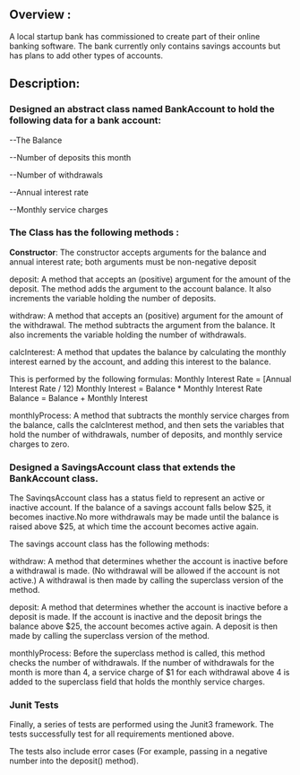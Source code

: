 


## Overview :
 
A local startup bank has commissioned to create part of their online banking
software. The bank currently only contains savings accounts but has plans to add other types of
accounts. 

## Description:

### Designed an abstract class named BankAccount to hold the following data for a bank account:

--The Balance

--Number of deposits this month

--Number of withdrawals

--Annual interest rate

--Monthly service charges

### The Class has the following methods :

**Constructor**: The constructor accepts arguments for the balance and
annual interest rate; both arguments must be non-negative
deposit

deposit: A method that accepts an (positive) argument for the amount of
the deposit. The method adds the argument to the
account balance. It also increments the variable holding
the number of deposits.

withdraw: A method that accepts an (positive) argument for the amount of
the withdrawal. The method subtracts the argument from
the balance. It also increments the variable holding the
number of withdrawals.

calcInterest: A method that updates the balance by calculating the monthly
interest earned by the account, and adding this interest to the
balance. 

This is performed by the following formulas:
Monthly Interest Rate = [Annual Interest Rate / 12)
Monthly Interest = Balance * Monthly Interest Rate
Balance = Balance + Monthly Interest

monthlyProcess: A method that subtracts the monthly service charges from the
balance, calls the calcInterest method, and then sets the
variables that hold the number of withdrawals, number of
deposits, and monthly service charges to zero.

### Designed a SavingsAccount class that extends the BankAccount class. 

The SavinqsAccount class has a status field to represent an active or inactive account. If the balance of a savings
account falls below $25, it becomes inactive.No more withdrawals may be made until the balance is raised above $25, at which time the account becomes
active again. 

The savings account class has the following methods:

withdraw: A method that determines whether the account is inactive
before a withdrawal is made. (No withdrawal will be allowed if
the account is not active.) A withdrawal is then made by
calling the superclass version of the method.

deposit: A method that determines whether the account is inactive
before a deposit is made. If the account is inactive and the
deposit brings the balance above $25, the account becomes
active again. A deposit is then made by calling the superclass
version of the method.

monthlyProcess: Before the superclass method is called, this method checks
the number of withdrawals. If the number of withdrawals for
the month is more than 4, a service charge of $1 for each
withdrawal above 4 is added to the superclass field that holds
the monthly service charges. 

### Junit Tests
Finally, a series of tests are performed using the Junit3 framework. The tests successfully test for all
requirements mentioned above. 

The tests also include error cases (For example,
passing in a negative number into the deposit() method).
